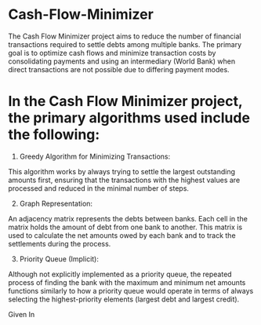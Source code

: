 # Cash-Flow-Minimizer
The Cash Flow Minimizer project aims to reduce the number of financial transactions required to settle debts among multiple banks. The primary goal is to optimize cash flows and minimize transaction costs by consolidating payments and using an intermediary (World Bank) when direct transactions are not possible due to differing payment modes.

# In the Cash Flow Minimizer project, the primary algorithms used include the following:

1. Greedy Algorithm for Minimizing Transactions:

This algorithm works by always trying to settle the largest outstanding amounts first, ensuring that the transactions with the highest values are processed and reduced in the minimal number of steps.

2.  Graph Representation:

An adjacency matrix represents the debts between banks. Each cell in the matrix holds the amount of debt from one bank to another.
This matrix is used to calculate the net amounts owed by each bank and to track the settlements during the process.

3. Priority Queue (Implicit):

Although not explicitly implemented as a priority queue, the repeated process of finding the bank with the maximum and minimum net amounts functions similarly to how a priority queue would operate in terms of always selecting the highest-priority elements (largest debt and largest credit).

Given In
